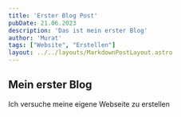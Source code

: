 ```yaml
---
title: 'Erster Blog Post'
pubDate: 21.06.2023
description: 'Das ist mein erster Blog'
author: 'Murat'
tags: ["Website", "Erstellen"]
layout: ../../layouts/MarkdownPostLayout.astro
---
```


## Mein erster Blog

Ich versuche meine eigene Webseite zu erstellen

